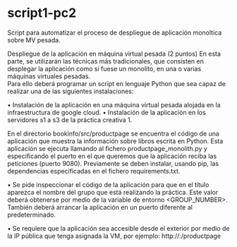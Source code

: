 # script1-pc2

Script para automatizar el proceso de despliegue de aplicación monoltica sobre MV pesada. 

Despliegue de la aplicación en máquina virtual pesada  (2 puntos) 
En  esta  parte,  se  utilizarán  las  técnicas  más  tradicionales,  que  consisten  en  desplegar  la 
aplicación como si fuese un monolito, en una o varias máquinas virtuales pesadas.  
Para ello deberá programar un script en lenguaje Python que sea capaz de realizar una de las 
siguientes instalaciones:

• Instalación de la aplicación en una máquina virtual pesada alojada en la infraestructura 
de google cloud. 
• Instalación de la aplicación en los servidores s1 a s3 de la práctica creativa 1.  

En el directorio bookinfo/src/productpage se encuentra el código de una aplicación que 
muestra la información sobre libros escrita en Python. Esta aplicación se ejecuta llamando al 
fichero productpage_monolith.py y especificando el puerto en el que queremos que la 
aplicación reciba las peticiones (puerto 9080).  Previamente se deben instalar, usando pip, 
las dependencias especificadas en el fichero requirements.txt. 
 
• Se pide inspeccionar el código de la aplicación para que en el título aparezca el 
nombre del grupo que está realizando la práctica. Este valor deberá obtenerse por 
medio  de  la  variable  de  entorno  <GROUP_NUMBER>.  También  deberá  arrancar  la 
aplicación en un puerto diferente al predeterminado. 
 
• Se requiere que la aplicación sea accesible desde el exterior por medio de la IP pública 
que tenga asignada la VM, por ejemplo: 
 http://<ip-publica>:<puerto>/productpage
